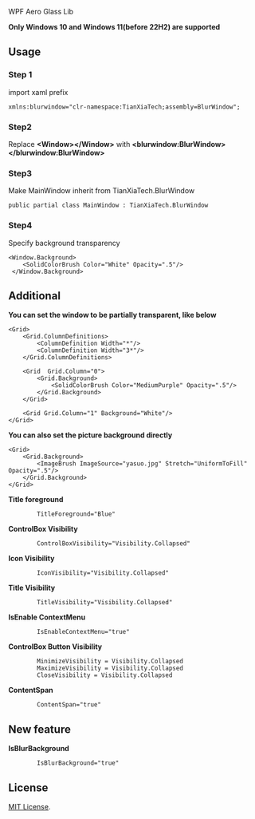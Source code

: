 WPF Aero Glass Lib  

**Only Windows 10 and Windows 11(before 22H2) are supported**

## Usage
### Step 1
import xaml prefix  
```
xmlns:blurwindow="clr-namespace:TianXiaTech;assembly=BlurWindow";
```

### Step2
Replace **&lt;Window&gt;&lt;/Window&gt;** with **&lt;blurwindow:BlurWindow&gt;&lt;/blurwindow:BlurWindow&gt;**

### Step3  
Make MainWindow inherit from TianXiaTech.BlurWindow  
```
public partial class MainWindow : TianXiaTech.BlurWindow
```

### Step4  
Specify background transparency  

```
<Window.Background>
    <SolidColorBrush Color="White" Opacity=".5"/>  
 </Window.Background>
```

## Additional
**You can set the window to be partially transparent, like below**  
```
<Grid>
    <Grid.ColumnDefinitions>
        <ColumnDefinition Width="*"/>
        <ColumnDefinition Width="3*"/>
    </Grid.ColumnDefinitions>

    <Grid  Grid.Column="0">
        <Grid.Background>
            <SolidColorBrush Color="MediumPurple" Opacity=".5"/>
        </Grid.Background>
    </Grid>

    <Grid Grid.Column="1" Background="White"/>
</Grid>
```

**You can also set the picture background directly**  
```
<Grid>
    <Grid.Background>
        <ImageBrush ImageSource="yasuo.jpg" Stretch="UniformToFill" Opacity=".5"/>
    </Grid.Background>
</Grid>
```

**Title foreground**
```
        TitleForeground="Blue"
```

**ControlBox Visibility**
```
        ControlBoxVisibility="Visibility.Collapsed"
```

**Icon Visibility**
```
        IconVisibility="Visibility.Collapsed"
```

**Title Visibility**
```
        TitleVisibility="Visibility.Collapsed"
```

**IsEnable ContextMenu**
```
        IsEnableContextMenu="true"
```

**ControlBox Button Visibility**
```
        MinimizeVisibility = Visibility.Collapsed
        MaximizeVisibility = Visibility.Collapsed
        CloseVisibility = Visibility.Collapsed
```

**ContentSpan** 
```
        ContentSpan="true"
```

## New feature
**IsBlurBackground** 
```
        IsBlurBackground="true"
```

## License

[MIT License](LICENSE).

